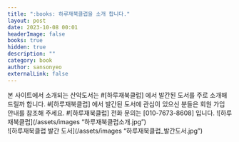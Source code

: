 ```yaml
---
title: ":books: 하루재북클럽을 소개 합니다."
layout: post
date: 2023-10-08 00:01
headerImage: false
books: true
hidden: true
description: ""
category: book
author: sansonyeo
externalLink: false
---
```


본 사이트에서 소개되는 산악도서는 #[하루재북클럽] 에서 발간된 도서를 주로 소개해 드릴까 합니다. 
#[하루재북클럽] 에서 발간된 도서에 관심이 있으신 분들은 회원 가입 안내를 참조해 주세요. 
#[하루재북클럽] 전화 문의는 [010-7673-8608] 입니다. 
![하루재북클럽](/assets/images “하루재북클럽소개.jpg”)
<br>
![하루재북클럽 발간 도서](/assets/images “하루재북클럽_발간도서.jpg”)
